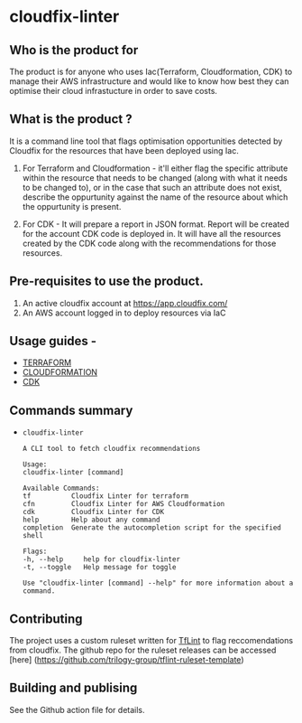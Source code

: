 # cloudfix-linter

## Who is the product for

The product is for anyone who uses Iac(Terraform, Cloudformation, CDK) to manage their AWS infrastructure and would like to know how best they can optimise their cloud infrastucture in order to save costs.

## What is the product ?

It is a command line tool that flags optimisation opportunities detected by Cloudfix for the resources that have been deployed using Iac. 
1. For Terraform and Cloudformation - it'll either flag the specific attribute within the resource that needs to be changed (along with what it needs to be changed to), or in the case that such an attribute does not exist, describe the oppurtunity against the name of the resource about which the oppurtunity is present. 

2. For CDK - It will prepare a report in JSON format. Report will be created for the account CDK code is deployed in. It will have all the resources created by the CDK code along with the recommendations for those resources.


## Pre-requisites to use the product.  
 1. An active cloudfix account at https://app.cloudfix.com/ 
 2. An AWS account logged in to deploy resources via IaC

## Usage guides - 
- [TERRAFORM](./Docs/v3/v3TERRAFORM.md)    
- [CLOUDFORMATION](./Docs/CLOUDFORMATION.md)   
- [CDK](./Docs/CDK.md)     

## Commands summary
- `cloudfix-linter`

    ```
    A CLI tool to fetch cloudfix recommendations

    Usage:
    cloudfix-linter [command]

    Available Commands:
    tf          Cloudfix Linter for terraform
    cfn         Cloudfix Linter for AWS Cloudformation
    cdk         Cloudfix Linter for CDK
    help        Help about any command
    completion  Generate the autocompletion script for the specified shell

    Flags:
    -h, --help     help for cloudfix-linter
    -t, --toggle   Help message for toggle

    Use "cloudfix-linter [command] --help" for more information about a command.
    ```

## Contributing

The project uses a custom ruleset written for [TfLint](https://github.com/terraform-linters/tflint/blob/master/docs/developer-guide/architecture.md) to flag reccomendations from cloudfix. The github repo for the ruleset releases can be accessed [here] (https://github.com/trilogy-group/tflint-ruleset-template)


## Building and publising
 
 See the Github action file for details.
